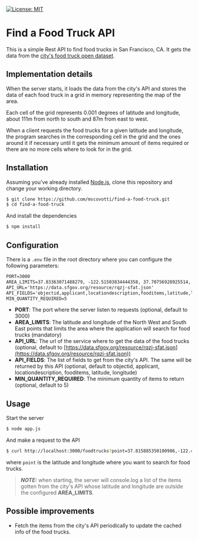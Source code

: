 [![License: MIT](https://img.shields.io/badge/License-MIT-yellow.svg)](https://opensource.org/licenses/MIT)
# Find a Food Truck API

This is a simple Rest API to find food trucks in San Francisco, CA. It gets the data from the [city's food truck open dataset](https://data.sfgov.org/Economy-and-Community/Mobile-Food-Facility-Permit/rqzj-sfat/data).


## Implementation details
When the server starts, it loads the data from the city's API and stores the data of each food truck in a grid in memory representing the map of the area.

Each cell of the grid represents 0.001 degrees of latitude and longitude, about 111m from north to south and 87m from east to west.

When a client requests the food trucks for a given latitude and longitude, the program searches in the corresponding cell in the grid and the ones around it if necessary until it gets the minimum amount of items required or there are no more cells where to look for in the grid.

## Installation
Assuming you’ve already installed [Node.js](https://nodejs.org/), clone this repository and change your working directory.
```bash
$ git clone https://github.com/mscovotti/find-a-food-truck.git
$ cd find-a-food-truck
``` 
And install the dependencies 
```bash
$ npm install
```

## Configuration
There is a `.env` file in the root directory where you can configure the following parameters:
```apache showLineNumbers
PORT=3000
AREA_LIMITS=37.83363071488279, -122.51503834444358, 37.70756928925514, -122.32696736527359
API_URL='https://data.sfgov.org/resource/rqzj-sfat.json'
API_FIELDS='objectid,applicant,locationdescription,fooditems,latitude,longitude'
MIN_QUANTITY_REQUIRED=5
```

- **PORT**: The port where the server listen to requests (optional, default to 3000)
- **AREA_LIMITS**: The latitude and longitude of the North West and South East points that limits the area where the application will search for food trucks (mandatory)
- **API_URL**: The url of the service where to get the data of the food trucks (optional, default to [https://data.sfgov.org/resource/rqzj-sfat.json](https://data.sfgov.org/resource/rqzj-sfat.json))
- **API_FIELDS**: The list of fields to get from the city's API. The same will be returned by this API (optional, default to objectid, applicant, locationdescription, fooditems, latitude, longitude)
- **MIN_QUANTITY_REQUIRED**: The minimum quantity of items to return (optional, default to 5)

## Usage
Start the server 
```bash
$ node app.js
```
And make a request to the API
```bash
$ curl http://localhost:3000/foodtrucks?point=37.815885350100986,-122.42594524663745
```
where `point` is the latitude and longitude where you want to search for food trucks. 

> **_NOTE:_** when starting, the server will console.log a list of the items gotten from the city's API whose latitude and longitude are outside the configured **AREA_LIMITS**.

## Possible improvements
- Fetch the items from the city's API periodically to update the cached info of the food trucks.
